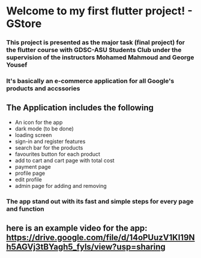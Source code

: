# Welcome to my first flutter project! - GStore

### This project is presented as the major task (final project) for the flutter course with GDSC-ASU Students Club under the supervision of the instructors Mohamed Mahmoud and George Yousef

### It's basically an e-commerce application for all Google's products and accssories

## The Application includes the following

<ul>
<li>An icon for the app</li>
<li>dark mode (to be done)</li>
<li>loading screen</li>
<li>sign-in and register features</li>
<li>search bar for the products</li>
<li>favourites button for each product</li>
<li>add to cart and cart page with total cost</li>
<li>payment page</li>
<li>profile page</li>
<li>edit profile</li>
<li>admin page for adding and removing</li>
</ul>

### The app stand out with its fast and simple steps for every page and function

## here is an example video for the app: https://drive.google.com/file/d/14oPUuzV1KI19Nh5AGVj3tBYagh5_fyls/view?usp=sharing 
